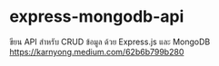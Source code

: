 # express-mongodb-api

ขียน API สำหรับ CRUD ข้อมูล ด้วย Express.js และ MongoDB
https://karnyong.medium.com/62b6b799b280
